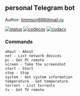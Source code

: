 ## personal Telegram bot 

Author: [timmson666@mail.ru](mailto:timmson666@mail.ru)

[![status](https://api.travis-ci.org/timmson/mbt-bot.svg?branch=master)](https://travis-ci.org/timmson/mbt-bot)
[![codecov](https://codecov.io/gh/timmson/mbt-bot/branch/master/graph/badge.svg)](https://codecov.io/gh/timmson/mbt-bot)
[![codacy](https://api.codacy.com/project/badge/Grade/5721fe9f69524aa1866fe9742e97ce6e)](https://www.codacy.com/app/timmson666/mbt-bot)

### Commands
```
about - About
net - List network devices
pc - Get PC remote
screen - Take the screenshot
start - Start
stop - Stop
system - Get system information
temperature - Get temperature
torrent - List torrents
tv - Get TV remote
```
